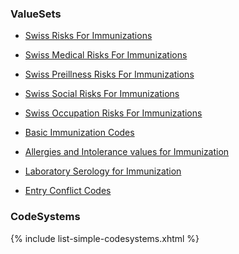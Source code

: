 

### ValueSets
* [Swiss Risks For Immunizations](ValueSet-ch-vacd-risks-vs.html)
* [Swiss Medical Risks For Immunizations](ValueSet-ch-vacd-risks-medical-vs.html)
* [Swiss Preillness Risks For Immunizations](ValueSet-ch-vacd-risks-preillness-vs.html)
* [Swiss Social Risks For Immunizations](ValueSet-ch-vacd-risks-social-vs.html)
* [Swiss Occupation Risks For Immunizations](ValueSet-ch-vacd-risks-occupation-vs.html)

* [Basic Immunization Codes](ValueSet-ch-vacd-basic-immunization-vs.html)

* [Allergies and Intolerance values for Immunization](ValueSet-ch-vacd-immunization-allergyintolerances-vs.html)
* [Laboratory Serology for Immunization](ValueSet-ch-vacd-laboratory-serology-vs.html)

* [Entry Conflict Codes](ValueSet-ch-vacd-entry-conflict-vs.html)

<!--
{% include list-simple-valuesets.xhtml %}
-->
### CodeSystems
  
{% include list-simple-codesystems.xhtml %}

